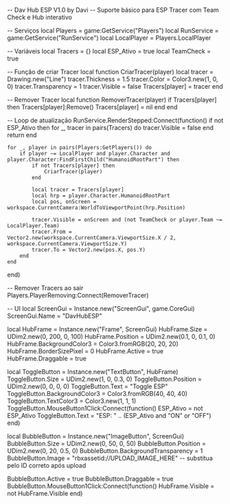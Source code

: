 -- Dav Hub ESP V1.0 by Davi
-- Suporte básico para ESP Tracer com Team Check e Hub interativo

-- Serviços
local Players = game:GetService("Players")
local RunService = game:GetService("RunService")
local LocalPlayer = Players.LocalPlayer

-- Variáveis
local Tracers = {}
local ESP_Ativo = true
local TeamCheck = true

-- Função de criar Tracer
local function CriarTracer(player)
    local tracer = Drawing.new("Line")
    tracer.Thickness = 1.5
    tracer.Color = Color3.new(1, 0, 0)
    tracer.Transparency = 1
    tracer.Visible = false
    Tracers[player] = tracer
end

-- Remover Tracer
local function RemoverTracer(player)
    if Tracers[player] then
        Tracers[player]:Remove()
        Tracers[player] = nil
    end
end

-- Loop de atualização
RunService.RenderStepped:Connect(function()
    if not ESP_Ativo then
        for _, tracer in pairs(Tracers) do
            tracer.Visible = false
        end
        return
    end

    for _, player in pairs(Players:GetPlayers()) do
        if player ~= LocalPlayer and player.Character and player.Character:FindFirstChild("HumanoidRootPart") then
            if not Tracers[player] then
                CriarTracer(player)
            end

            local tracer = Tracers[player]
            local hrp = player.Character.HumanoidRootPart
            local pos, onScreen = workspace.CurrentCamera:WorldToViewportPoint(hrp.Position)

            tracer.Visible = onScreen and (not TeamCheck or player.Team ~= LocalPlayer.Team)
            tracer.From = Vector2.new(workspace.CurrentCamera.ViewportSize.X / 2, workspace.CurrentCamera.ViewportSize.Y)
            tracer.To = Vector2.new(pos.X, pos.Y)
        end
    end
end)

-- Remover Tracers ao sair
Players.PlayerRemoving:Connect(RemoverTracer)

-- UI
local ScreenGui = Instance.new("ScreenGui", game.CoreGui)
ScreenGui.Name = "DavHubESP"

local HubFrame = Instance.new("Frame", ScreenGui)
HubFrame.Size = UDim2.new(0, 200, 0, 100)
HubFrame.Position = UDim2.new(0.1, 0, 0.1, 0)
HubFrame.BackgroundColor3 = Color3.fromRGB(20, 20, 20)
HubFrame.BorderSizePixel = 0
HubFrame.Active = true
HubFrame.Draggable = true

local ToggleButton = Instance.new("TextButton", HubFrame)
ToggleButton.Size = UDim2.new(1, 0, 0.3, 0)
ToggleButton.Position = UDim2.new(0, 0, 0, 0)
ToggleButton.Text = "Toggle ESP"
ToggleButton.BackgroundColor3 = Color3.fromRGB(40, 40, 40)
ToggleButton.TextColor3 = Color3.new(1, 1, 1)
ToggleButton.MouseButton1Click:Connect(function()
    ESP_Ativo = not ESP_Ativo
    ToggleButton.Text = "ESP: " .. (ESP_Ativo and "ON" or "OFF")
end)

local BubbleButton = Instance.new("ImageButton", ScreenGui)
BubbleButton.Size = UDim2.new(0, 50, 0, 50)
BubbleButton.Position = UDim2.new(0, 20, 0.5, 0)
BubbleButton.BackgroundTransparency = 1
BubbleButton.Image = "rbxassetid://UPLOAD_IMAGE_HERE" -- substitua pelo ID correto após upload

BubbleButton.Active = true
BubbleButton.Draggable = true
BubbleButton.MouseButton1Click:Connect(function()
    HubFrame.Visible = not HubFrame.Visible
end)

